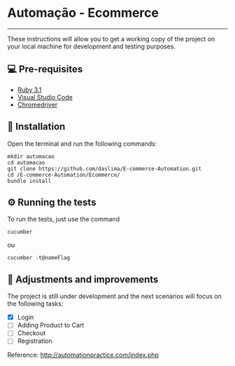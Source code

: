 # Automação - Ecommerce
---

These instructions will allow you to get a working copy of the project on your local machine for development and testing purposes.

## 💻 Pre-requisites

* [Ruby 3.1](https://rubyinstaller.org/downloads/)
* [Visual Studio Code](https://code.visualstudio.com/download)
* [Chromedriver](https://chromedriver.chromium.org/downloads)

## 🔧 Installation

Open the terminal and run the following commands:

```
mkdir automacao
cd automacao
git clone https://github.com/daslima/E-commerce-Automation.git
cd /E-commerce-Automation/Ecommerce/
bundle install
```

## ⚙️ Running the tests

To run the tests, just use the command

```
cucumber
```
ou 
```
cucumber -t@nameFlag
```
## 🚀  Adjustments and improvements

The project is still under development and the next scenarios will focus on the following tasks:

- [X] Login
- [ ] Adding Product to Cart
- [ ] Checkout
- [ ] Registration

Reference: http://automationpractice.com/index.php
